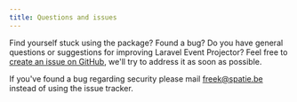 ```yaml
---
title: Questions and issues
---
```


Find yourself stuck using the package? Found a bug? Do you have general questions or suggestions for improving Laravel Event Projector? Feel free to [create an issue on GitHub](https://github.com/spatie/laravel-event-projector/issues), we'll try to address it as soon as possible.

If you've found a bug regarding security please mail [freek@spatie.be](mailto:freek@spatie.be) instead of using the issue tracker.
